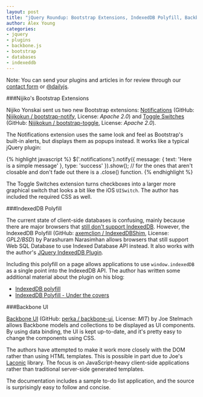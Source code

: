 ```yaml
---
layout: post
title: "jQuery Roundup: Bootstrap Extensions, IndexedDB Polyfill, Backbone UI"
author: Alex Young
categories: 
- jquery
- plugins
- backbone.js
- bootstrap
- databases
- indexeddb
---
```


<div class="intro">
Note: You can send your plugins and articles in for review through our <a href="/contact.html">contact form</a> or <a href="http://twitter.com/dailyjs">@dailyjs</a>.
</div>

###Nijiko's Bootstrap Extensions

Nijiko Yonskai sent us two new Bootstrap extensions: [Notifications](http://nijikokun.github.com/bootstrap-notify/) (GitHub: [Nijikokun / bootstrap-notify](https://github.com/Nijikokun/bootstrap-notify), License: _Apache 2.0_) and [Toggle Switches](http://nijikokun.github.com/bootstrap-toggle/) (GitHub: [Nijikokun / bootstrap-toggle](https://github.com/Nijikokun/bootstrap-toggle), License: _Apache 2.0_).

The Notifications extension uses the same look and feel as Bootstrap's built-in alerts, but displays them as popups instead.  It works like a typical jQuery plugin:

{% highlight javascript %}
$('.notifications').notify({
  message: { text: 'Here is a simple message' },
  type: 'success'
}).show(); // for the ones that aren't closable and don't fade out there is a .close() function.
{% endhighlight %}

The Toggle Switches extension turns checkboxes into a larger more graphical switch that looks a bit like the iOS `UISwitch`.  The author has included the required CSS as well.

###IndexedDB Polyfill

The current state of client-side databases is confusing, mainly because there are major browsers that [still don't support IndexedDB](http://caniuse.com/indexeddb).  However, the IndexedDB Polyfill (GitHub: [axemclion / IndexedDBShim](https://github.com/axemclion/IndexedDBShim), License: _GPL2/BSD_) by Parashuram Narasimhan allows browsers that still support Web SQL Database to use Indexed Database API instead.  It also works with the author's [JQuery IndexedDB Plugin](http://nparashuram.com/jquery-indexeddb/).

Including this polyfill on a page allows applications to use `window.indexedDB` as a single point into the IndexedDB API.  The author has written some additional material about the plugin on his blog:

* [IndexedDB polyfill](http://blog.nparashuram.com/2012/06/indexeddb-polyfill.html)
* [IndexedDB Polyfill - Under the covers](http://blog.nparashuram.com/2012/06/indexeddb-polyfill-under-covers.html)

###Backbone UI

[Backbone UI](http://perka.github.com/backbone-ui/) (GitHub: [perka / backbone-ui](https://github.com/perka/backbone-ui), License: _MIT_) by Joe Stelmach allows Backbone models and collections to be displayed as UI components.  By using data binding, the UI is kept up-to-date, and it's pretty easy to change the components using CSS.

The authors have attempted to make it work more closely with the DOM rather than using HTML templates.  This is possible in part due to Joe's [Laconic](http://joestelmach.github.com/laconic/) library.  The focus is on JavaScript-heavy client-side applications rather than traditional server-side generated templates.

The documentation includes a sample to-do list application, and the source is surprisingly easy to follow and concise.
